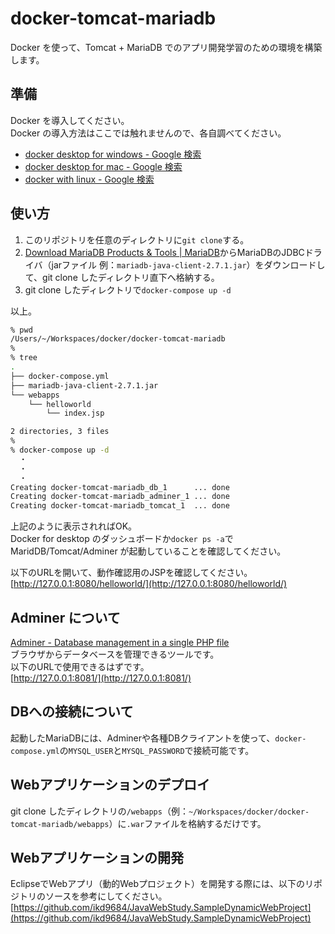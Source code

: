 docker-tomcat-mariadb
====

Docker を使って、Tomcat + MariaDB でのアプリ開発学習のための環境を構築します。


## 準備

Docker を導入してください。  
Docker の導入方法はここでは触れませんので、各自調べてください。  
- [docker desktop for windows - Google 検索](https://www.google.com/search?q=docker+desktop+for+windows&client=firefox-b-d&sxsrf=ALeKk037jUagc9C571ll-sdGs128HmhKoQ:1619851927674&source=lnt&tbs=qdr:y&sa=X&ved=2ahUKEwjOgfPV8qfwAhXYMN4KHSOuAKAQpwV6BAgBECo&biw=1920&bih=1073)
- [docker desktop for mac - Google 検索](https://www.google.com/search?q=docker+desktop+for+mac&client=firefox-b-d&biw=1920&bih=1073&tbs=qdr%3Ay&sxsrf=ALeKk01b525tGMxtWBTPqeUry6zfJp117w%3A1619851933504&ei=nfqMYLaZHof7wAPZ_pqIDw&oq=docker+desktop+for+mac&gs_lcp=Cgdnd3Mtd2l6EAMyAggAMgIIADICCAAyAggAMgIIADICCAAyAggAMgIIADoHCCMQsAMQJzoHCAAQRxCwA1CazwJY9NECYNvSAmgCcAJ4AIABiwKIAc8DkgEFMS4xLjGYAQCgAQGqAQdnd3Mtd2l6yAEFwAEB&sclient=gws-wiz&ved=0ahUKEwj229bY8qfwAhWHPXAKHVm_BvEQ4dUDCA0&uact=5)
- [docker with linux - Google 検索](https://www.google.com/search?q=docker+with+linux&client=firefox-b-d&biw=1920&bih=1073&tbs=qdr%3Ay&sxsrf=ALeKk032rItA3Sseist1xbtGJ7Rk9RjI-g%3A1619852033323&ei=AfuMYPiXE4WJoATtiYWICg&oq=docker+with+linux&gs_lcp=Cgdnd3Mtd2l6EAMyBggjECcQEzIFCAAQywEyBAgAEB4yBAgAEB4yBAgAEB4yBggAEAgQHjIGCAAQCBAeMgYIABAFEB46BwgAELADEBM6CwgAELADEA0QHhATOg0IABCwAxAIEA0QHhATOg0IABCwAxANEAUQHhATUOgKWMELYI8MaAFwAHgAgAHDAYgBrQKSAQMwLjKYAQCgAQGqAQdnd3Mtd2l6yAEIwAEB&sclient=gws-wiz&ved=0ahUKEwi4nKOI86fwAhWFBIgKHe1EAaEQ4dUDCA0&uact=5)


## 使い方

1. このリポジトリを任意のディレクトリに`git clone`する。
1. [Download MariaDB Products & Tools | MariaDB](https://mariadb.com/downloads/#connectors)からMariaDBのJDBCドライバ（jarファイル 例：`mariadb-java-client-2.7.1.jar`）をダウンロードして、git clone したディレクトリ直下へ格納する。
1. git clone したディレクトリで`docker-compose up -d`

以上。  

```bash
% pwd
/Users/~/Workspaces/docker/docker-tomcat-mariadb
%
% tree
.
├── docker-compose.yml
├── mariadb-java-client-2.7.1.jar
└── webapps
    └── helloworld
        └── index.jsp

2 directories, 3 files
%
% docker-compose up -d
  ・
  ・
  ・
Creating docker-tomcat-mariadb_db_1      ... done
Creating docker-tomcat-mariadb_adminer_1 ... done
Creating docker-tomcat-mariadb_tomcat_1  ... done
```
上記のように表示されればOK。  
Docker for desktop のダッシュボードか`docker ps -a`で MaridDB/Tomcat/Adminer が起動していることを確認してください。  

以下のURLを開いて、動作確認用のJSPを確認してください。  
[http://127.0.0.1:8080/helloworld/](http://127.0.0.1:8080/helloworld/)


## Adminer について

[Adminer - Database management in a single PHP file](https://www.adminer.org/)  
ブラウザからデータベースを管理できるツールです。  
以下のURLで使用できるはずです。  
[http://127.0.0.1:8081/](http://127.0.0.1:8081/)


## DBへの接続について

起動したMariaDBには、Adminerや各種DBクライアントを使って、`docker-compose.yml`の`MYSQL_USER`と`MYSQL_PASSWORD`で接続可能です。


## Webアプリケーションのデプロイ

git clone したディレクトリの`/webapps`（例：`~/Workspaces/docker/docker-tomcat-mariadb/webapps`）に`.war`ファイルを格納するだけです。


## Webアプリケーションの開発

EclipseでWebアプリ（動的Webプロジェクト）を開発する際には、以下のリポジトリのソースを参考にしてください。  
[https://github.com/ikd9684/JavaWebStudy.SampleDynamicWebProject](https://github.com/ikd9684/JavaWebStudy.SampleDynamicWebProject)
